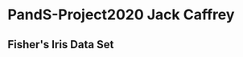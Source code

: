 PandS-Project2020
Jack Caffrey
=================

Fisher's Iris Data Set
----------------------


 
